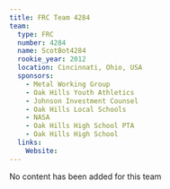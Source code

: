 ```yaml
---
title: FRC Team 4284
team:
  type: FRC
  number: 4284
  name: ScotBot4284
  rookie_year: 2012
  location: Cincinnati, Ohio, USA
  sponsors:
    - Metal Working Group
    - Oak Hills Youth Athletics
    - Johnson Investment Counsel
    - Oak Hills Local Schools
    - NASA
    - Oak Hills High School PTA
    - Oak Hills High School
  links:
    Website: 
---
```

No content has been added for this team